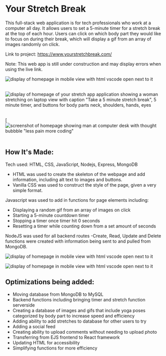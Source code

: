 # Your Stretch Break
This full-stack web application is for tech professionals who work at a computer all day. It allows users to set a 5-minute timer for a stretch break at the top of each hour. Users can click on which body part they would like to focus on during their break, which will display a gif from an array of images randomly on click.


Link to project: https://www.yourstretchbreak.com/

Note: This web app is still under construction and may display errors when using the live link.

![display of homepage in mobile view with html vscode open next to it](https://res.cloudinary.com/dtamwfybo/image/upload/v1669636679/Screen_Shot_2022-11-28_at_6.55.34_AM_-_Edited_mbvc9l.png)<br><br>

![display of homepage of your stretch app application showing a woman stretching on laptop view with caption "Take a 5 minute stretch break", 5 minute timer, and buttons for body parts neck, shoulders, hands, eyes](https://res.cloudinary.com/dtamwfybo/image/upload/v1669638026/Screen_Shot_2022-11-28_at_6.55.53_AM_euuknn.png) <br><br>

[![screenshot of homepage showing man at computer desk with thought bubbble "less pain more coding"](https://res.cloudinary.com/dtamwfybo/image/upload/v1669638108/Screen_Shot_2022-11-28_at_6.56.00_AM_ln7cty_f7b829.png) <br><br>


## How It's Made:
Tech used: HTML, CSS, JavaScript, Nodejs, Express, MongoDB

- HTML was used to create the skeleton of the webpage and add information, including alt text to images and buttons.
- Vanilla CSS was used to construct the style of the page, given a very simple format.

Javascript was used to add in functions for page elements including:

- Displaying a random gif from an array of images on click
- Starting a 5-minute countdown timer
- Stopping a timer once timer hit 0 seconds
- Resetting a timer while counting down from a set amount of seconds

NodeJS was used for all backend routes
-Create, Read, Update and Delete functions were created with information being sent to and pulled from MongoDB.


![display of homepage in mobile view with html vscode open next to it](https://res.cloudinary.com/dtamwfybo/image/upload/v1665518366/wire1_cmlcju.png)

![display of homepage in mobile view with html vscode open next to it](https://res.cloudinary.com/dtamwfybo/image/upload/v1665518366/wire2_swux3k.png)


## Optimizations being added:
- Moving database from MongoDB to MySQL
- Backend functions including bringing timer and stretch function serverside
- Creating a database of images and gifs that include yoga poses categorized by body part to increase speed and efficiency
- Adding ability to add stretches to database for other users to try
- Adding a social feed
- Creating ability to upload comments without needing to upload photo
- Transferring from EJS frontend to React framework
- Updating HTML for accessibility
- Simplifying functions for more efficiency



